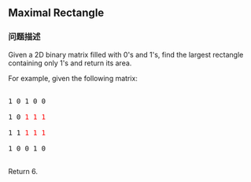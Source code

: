 ## Maximal Rectangle  
### 问题描述

Given a 2D binary matrix filled with 0's and 1's, find the largest rectangle containing only 1's and return its area.


For example, given the following matrix:
<pre>
1 0 1 0 0
1 0 <font color="red">1</font> <font color="red">1</font> <font color="red">1</font>
1 1 <font color="red">1</font> <font color="red">1</font> <font color="red">1</font>
1 0 0 1 0
</pre>
Return 6.

